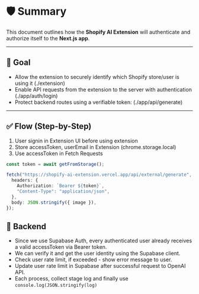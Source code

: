 # 🛡️ Summary

This document outlines how the **Shopify AI Extension** will authenticate and authorize itself to the **Next.js app**.

---

## 🎯 Goal

- Allow the extension to securely identify which Shopify store/user is using it (./extension)
- Enable API requests from the extension to the server with authentication (./app/auth/login)
- Protect backend routes using a verifiable token: (./app/api/generate)

---

## ✅ Flow (Step-by-Step)

1. User signin in Extension UI before using extension
2. Store accessToken, userEmail in Extension (chrome.storage.local)
3. Use accessToken in Fetch Requests

```ts
const token = await getFromStorage();

fetch("https://shopify-ai-extension.vercel.app/api/external/generate", {
  headers: {
    Authorization: `Bearer ${token}`,
    "Content-Type": "application/json",
  },
  body: JSON.stringify({ image }),
});
```

## 🔐 Backend

- Since we use Supabase Auth, every authenticated user already receives a valid accessToken via Bearer token.
- We can verify it and get the user identity using the Supabase client.
- Check user rate limit, if exceeded - show error message to user.
- Update user rate limit in Supabase after successful request to OpenAI API.
- Each process, collect stage log and finally use `console.log(JSON.stringify(log)`
